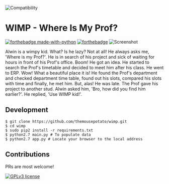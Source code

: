 ![Compatibility](https://img.shields.io/badge/compatible%20with-python2.7x-blue.svg)
# WIMP - Where Is My Prof?

[![forthebadge made-with-python](http://ForTheBadge.com/images/badges/made-with-python.svg)](https://www.python.org/)
[![forthebadge](https://forthebadge.com/images/badges/built-with-love.svg)](https://forthebadge.com)
![Screenshot](https://github.com/themousepotato/wimp/blob/master/static/screenshot.png)

Alwin is a wimpy kid. What? Is he lazy? Not at all! He always asks me, 'Where is my Prof?'. He is in search of his project and sick of waiting for hours in front of his Prof's office. Boom! He got an idea. He started to search the Prof's timetable and decided to meet him after his class. He went to ERP. Wow! What a beautiful place it is! He found the Prof's department and checked department time table, found out his slots, compared his slots with time and finally, he met him. But, alas! He was late. The Prof gave his project to another stud. Alwin asked him, 'Bro, how did you find him earlier?'. He replied, 'Use WIMP kid!'.

## Development
```
$ git clone https://github.com/themousepotato/wimp.git
$ cd wimp
$ sudo pip2 install -r requirements.txt
$ python2.7 main.py # To populate data
$ python2.7 app.py # Locate your browser to the local address
```

## Contributions
PRs are most welcome!

[![GPLv3 license](https://img.shields.io/badge/License-GPLv3-blue.svg)](http://perso.crans.org/besson/LICENSE.html)
